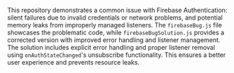 This repository demonstrates a common issue with Firebase Authentication: silent failures due to invalid credentials or network problems, and potential memory leaks from improperly managed listeners. The `firebaseBug.js` file showcases the problematic code, while `firebaseBugSolution.js` provides a corrected version with improved error handling and listener management.  The solution includes explicit error handling and proper listener removal using `onAuthStateChanged`'s unsubscribe functionality. This ensures a better user experience and prevents resource leaks.